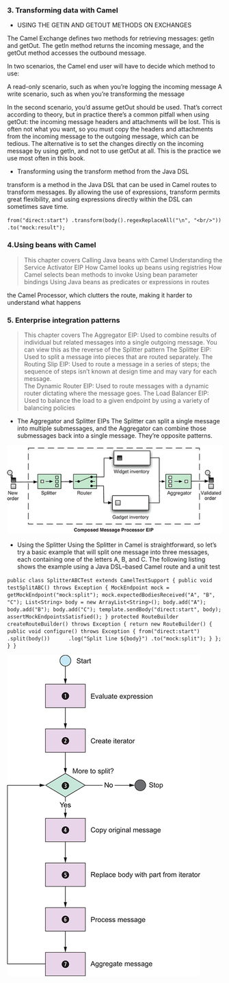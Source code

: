 ### 3. Transforming data with Camel

- USING THE GETIN AND GETOUT METHODS ON EXCHANGES

The Camel Exchange defines two methods for retrieving messages: getIn and getOut. The getIn method returns the incoming message, and the getOut method accesses the outbound message.

In two scenarios, the Camel end user will have to decide which method to use:

A read-only scenario, such as when you’re logging the incoming message
A write scenario, such as when you’re transforming the message

In the second scenario, you’d assume getOut should be used. That’s correct according to theory, but in practice there’s a common pitfall when using getOut: the incoming message headers and attachments will be lost. This is often not what you want, so you must copy the headers and attachments from the incoming message to the outgoing message, which can be tedious. The alternative is to set the changes directly on the incoming message by using getIn, and not to use getOut at all. This is the practice we use most often in this book.

- Transforming using the transform method from the Java DSL

transform is a method in the Java DSL that can be used in Camel routes to transform messages. By allowing the use of expressions, transform permits great flexibility, and using expressions directly within the DSL can sometimes save time.

`from("direct:start")
.transform(body().regexReplaceAll("\n", "<br/>"))
.to("mock:result");`

### 4.Using beans with Camel

> This chapter covers
Calling Java beans with Camel
Understanding the Service Activator EIP
How Camel looks up beans using registries
How Camel selects bean methods to invoke
Using bean parameter bindings
Using Java beans as predicates or expressions in routes

the Camel Processor, which clutters the route, making it harder to understand what happens

### 5. Enterprise integration patterns

> This chapter covers
The Aggregator EIP: Used to combine results of individual but related messages into a single outgoing message. You can view this as the reverse of the Splitter pattern
The Splitter EIP: Used to split a message into pieces that are routed separately.
The Routing Slip EIP: Used to route a message in a series of steps; the sequence of steps isn’t known at design time and may vary for each message.  
The Dynamic Router EIP: Used to route messages with a dynamic router dictating where the message goes.
The Load Balancer EIP: Used to balance the load to a given endpoint by using a variety of balancing policies

- The Aggregator and Splitter EIPs
  The Splitter can split a single message into multiple submessages, and the Aggregator can combine those submessages back into a single message. They’re opposite patterns.

![img_6.png](image/img_6.png)

- Using the Splitter
  Using the Splitter in Camel is straightforward, so let’s try a basic example that will split one message into three messages,
  each containing one of the letters A, B, and C. The following listing shows the example using a Java DSL–based
  Camel route and a unit test

`public class SplitterABCTest extends CamelTestSupport {
public void testSplitABC() throws Exception {
MockEndpoint mock = getMockEndpoint("mock:split");
mock.expectedBodiesReceived("A", "B", "C");
List<String> body = new ArrayList<String>();
body.add("A");
body.add("B");
body.add("C");
template.sendBody("direct:start", body);
assertMockEndpointsSatisfied();
}
protected RouteBuilder createRouteBuilder() throws Exception {
return new RouteBuilder() {
public void configure() throws Exception {
from("direct:start")
.split(body())     
.log("Split line ${body}")
.to("mock:split");
}
};
}
}`


![img_7.png](image/img_7.png)